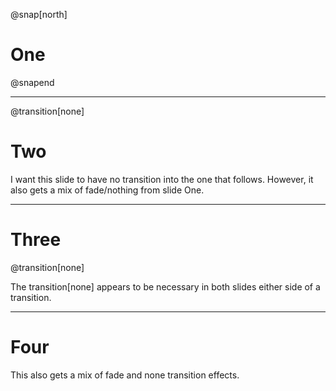 
@snap[north]

# One

@snapend

---

@transition[none]

# Two

I want this slide to have no transition into the one that follows.
However, it also gets a mix of fade/nothing from slide One.


---

# Three

@transition[none]

The transition[none] appears to be necessary in both slides either side of a
transition.

---

# Four

This also gets a mix of fade and none transition effects.
